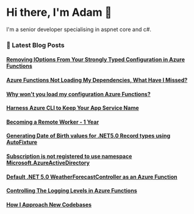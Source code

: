 # Hi there, I'm Adam 👋

I'm a senior developer specialising in aspnet core and c#.

### 📙 Latest Blog Posts
<!--START_SECTION:feed-->
#### [Removing IOptions From Your Strongly Typed Configuration in Azure Functions](http:&#x2F;&#x2F;adamstorr.azurewebsites.net&#x2F;blog&#x2F;removing-ioptions-from-your-strongly-typed-configuration-in-azure-functions)
#### [Azure Functions Not Loading My Dependencies, What Have I Missed?](http:&#x2F;&#x2F;adamstorr.azurewebsites.net&#x2F;blog&#x2F;azure-functions-not-loading-my-dependencies-what-have-i-missed)
#### [Why won&#39;t you load my configuration Azure Functions?](http:&#x2F;&#x2F;adamstorr.azurewebsites.net&#x2F;blog&#x2F;why-wont-you-load-my-configuration-azure-functions)
#### [Harness Azure CLI to Keep Your App Service Name](http:&#x2F;&#x2F;adamstorr.azurewebsites.net&#x2F;blog&#x2F;harness-azure-cli-to-keep-your-app-service-name)
#### [Becoming a Remote Worker - 1 Year](http:&#x2F;&#x2F;adamstorr.azurewebsites.net&#x2F;blog&#x2F;becoming-a-remote-worker-1-year)
#### [Generating Date of Birth values for .NET5.0 Record types using AutoFixture](http:&#x2F;&#x2F;adamstorr.azurewebsites.net&#x2F;blog&#x2F;generating-date-of-birth-values-for-net5.0-record-types-using-autofixture)
#### [Subscription is not registered to use namespace Microsoft.AzureActiveDirectory](http:&#x2F;&#x2F;adamstorr.azurewebsites.net&#x2F;blog&#x2F;subscription-is-not-registered-to-use-namespace-Microsoft.AzureActiveDirectory)
#### [Default .NET 5.0 WeatherForecastController as an Azure Function](http:&#x2F;&#x2F;adamstorr.azurewebsites.net&#x2F;blog&#x2F;default-net5.0-weatherforecastcontroller-as-an-azure-function)
#### [Controlling The Logging Levels in Azure Functions](http:&#x2F;&#x2F;adamstorr.azurewebsites.net&#x2F;blog&#x2F;controlling-the-logging-levels-in-azure-functions)
#### [How I Approach New Codebases](http:&#x2F;&#x2F;adamstorr.azurewebsites.net&#x2F;blog&#x2F;how-i-approach-new-codebases)
<!--END_SECTION:feed-->


<!--
**WestDiscGolf/WestDiscGolf** is a ✨ _special_ ✨ repository because its `README.md` (this file) appears on your GitHub profile.

Here are some ideas to get you started:

- 🔭 I’m currently working on ...
- 🌱 I’m currently learning ...
- 👯 I’m looking to collaborate on ...
- 🤔 I’m looking for help with ...
- 💬 Ask me about ...
- 📫 How to reach me: ...
- 😄 Pronouns: ...
- ⚡ Fun fact: ...
-->
